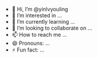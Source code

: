 - 👋 Hi, I’m @yinlvyouling
- 👀 I’m interested in ...
- 🌱 I’m currently learning ...
- 💞️ I’m looking to collaborate on ...
- 📫 How to reach me ...
- 😄 Pronouns: ...
- ⚡ Fun fact: ...

<!---
yinlvyouling/yinlvyouling is a ✨ special ✨ repository because its `README.md` (this file) appears on your GitHub profile.
You can click the Preview link to take a look at your changes.
--->
